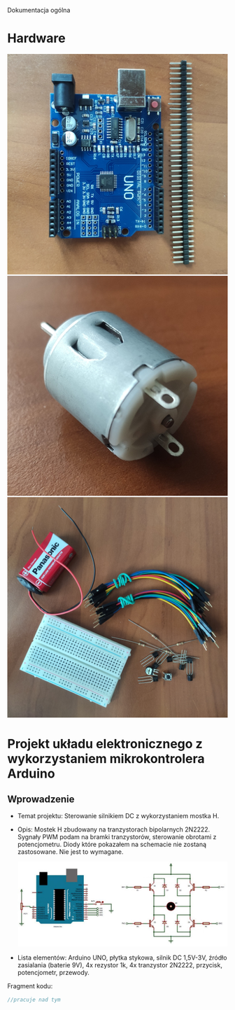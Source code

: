 Dokumentacja ogólna

# Hardware

![img](./Arduino_Uno.jpg)
![img](./Silnik_DC.jpg)
![img](./Pozostale_Elementy.jpg)

# Projekt układu elektronicznego z wykorzystaniem mikrokontrolera Arduino

## Wprowadzenie

-   Temat projektu:
    Sterowanie silnikiem DC z wykorzystaniem mostka H.

-   Opis: 
    Mostek H zbudowany na tranzystorach bipolarnych 2N2222.
    Sygnały PWM podam na bramki tranzystorów, sterowanie obrotami z potencjometru.
    Diody które pokazałem na schemacie nie zostaną zastosowane. Nie jest to wymagane.

    ![img](./schemat_4tranz.jpg)

-   Lista elementów: 
    Arduino UNO, 
    płytka stykowa, 
    silnik DC 1,5V-3V, 
    źródło zasialania (baterie 9V), 
    4x rezystor 1k, 
    4x tranzystor 2N2222, 
    przycisk, 
    potencjometr, 
    przewody.

Fragment kodu:

```cpp
//pracuje nad tym
```